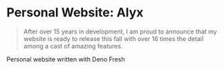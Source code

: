 # Personal Website: Alyx

> After over 15 years in development, I am proud to announce that
> my website is ready to release this fall with over 16 times the detail
> among a cast of amazing features.

Personal website written with Deno Fresh
